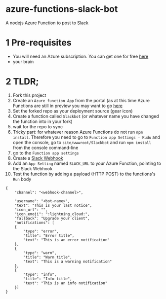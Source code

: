 # azure-functions-slack-bot
A nodejs Azure Function to post to Slack

# 1 Pre-requisites

- You will need an Azure subscription. You can get one for free [here](https://azure.microsoft.com/en-us/free/)
- your brain

# 2 TLDR;

1. Fork this project
2. Create an `Azure function App` from the portal (as at this time Azure Functions are still in preview you may want to go [here](https://portal.azure.com/#create/Microsoft.FunctionApp)
3. Set the forked repo as your deployment source (gear icon)
4. Create a function called `Slackbot` (or whatever name you have changed the function into in your fork)
5. wait for the repo to sync
6. Tricky part: for whatever reason Azure Functions do not run `npm install`. Therefore you need to go to `Function app Settings - Kudu` and open the console, go to `site/wwwroot/Slackbot` and run `npm install` from the console command-line
6. go to the `Function app settings`
7. Create a [Slack Webhook](https://my.slack.com/services/new/incoming-webhook/)
8. Add an `App Setting` named `SLACK_URL` to your Azure Function, pointing to the Slack Webhook
9. Test the function by adding a payload (HTTP POST) to the functions's `Run` body
```
{
    "channel": "<webhook-channel>",

    "username": "<bot-name>",
    "text": "This is your last notice",
    "icon_url": "",
    "icon_emoji": ":lightning_cloud:",
    "fallback": "Upgrade your client",
    "notifications": [
    {
        "type": "error",
        "title": "Error title",
        "text": "This is an error notification"
    },
    {
        "type": "warn",
        "title": "Warn title",
        "text": "This is a warning notification"
    },
    {
        "type": "info",
        "title": "Info title",
        "text": "This is an info notification"
    }]
}
```
